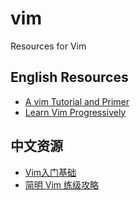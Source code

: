 # vim
Resources for Vim

## English Resources
- [A vim Tutorial and Primer](https://danielmiessler.com/study/vim/)
- [Learn Vim Progressively](http://yannesposito.com/Scratch/en/blog/Learn-Vim-Progressively/)

## 中文资源
- [Vim入门基础](http://www.jianshu.com/p/bcbe916f97e1)
- [简明 Vim 练级攻略](http://coolshell.cn/articles/5426.html)

